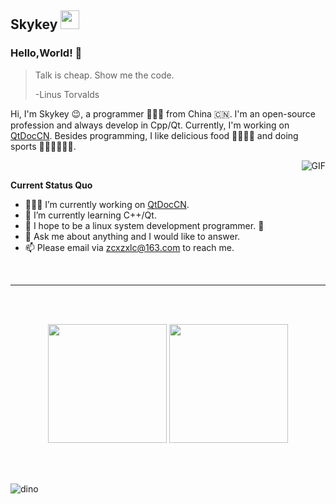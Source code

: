 ## Skykey <img src="https://gitee.com/skykeyjoker/PicCloud/raw/master/img/Mario_Hello_Big.gif" width="30px">

### Hello,World! 👋

> Talk is cheap. Show me the code.
>
> -Linus Torvalds

Hi, I'm Skykey 😉, a programmer 👨🏻‍💻 from China 🇨🇳. I'm an open-source profession and always develop in Cpp/Qt. Currently, I'm working on [QtDocCN](https://github.com/QtDocumentCN/QtDocumentCN). Besides programming, I like delicious food 🥗🥩🌮🍣 and doing sports 🏃⛹️‍♂️🏋🏼‍♂️.

​	<img align="right" alt="GIF" src="https://media.giphy.com/media/iIqmM5tTjmpOB9mpbn/giphy.gif" />

**Current Status Quo**

* 👨🏻‍💻 I’m currently working on [QtDocCN](https://github.com/QtDocumentCN/QtDocumentCN).
* 🌱 I’m currently learning C++/Qt.
* 🤔  I hope to be a linux system development programmer. 🐧
* 💬 Ask me about anything and I would like to answer.
* 📫 Please email via [zcxzxlc@163.com](zcxzxlc@163.com) to reach me.



</br>

---
</br>

</br>

 <p align="center">
  <img height="190" src="https://github-readme-stats.vercel.app/api/top-langs/?username=skykeyjoker&theme=material-palenight&hide=html,css&count_private=true&show_icons=true&hide_border=true&layout=compact"/>
  <img height="190" src="https://github-readme-stats.vercel.app/api?username=skykeyjoker&count_private=true&show_icons=true&theme=material-palenight&include_all_commits=true&hide_border=true"/>
</p>

</br>

</br>

![dino](https://gitee.com/skykeyjoker/PicCloud/raw/master/img/dino.gif)



<!--
**skykeyjoker/skykeyjoker** is a ✨ _special_ ✨ repository because its `README.md` (this file) appears on your GitHub profile.

Here are some ideas to get you started:

- 🔭 I’m currently working on ...
- 🌱 I’m currently learning ...
- 👯 I’m looking to collaborate on ...
- 🤔 I’m looking for help with ...
- 💬 Ask me about ...
- 📫 How to reach me: ...
- 😄 Pronouns: ...
- ⚡ Fun fact: ...
-->
